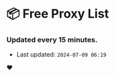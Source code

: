 # :package: Free Proxy List
### Updated every 15 minutes.

- Last updated: `2024-07-09 06:19`

:heart:
